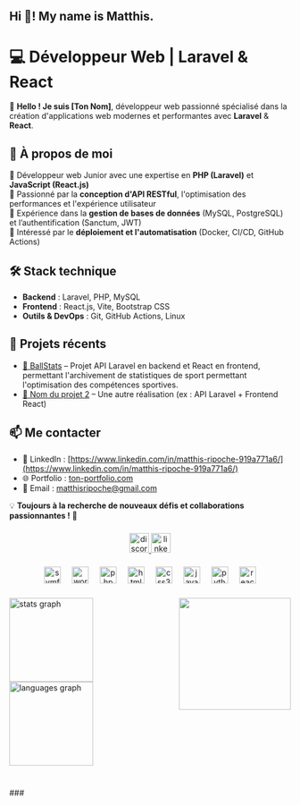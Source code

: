 <h2 align="left">Hi 👋! My name is Matthis.</h2>

###

# 💻 **Développeur Web | Laravel & React**  

👋 **Hello ! Je suis [Ton Nom]**, développeur web passionné spécialisé dans la création d'applications web modernes et performantes avec **Laravel** & **React**.  

## 🚀 **À propos de moi**  
🔹 Développeur web Junior avec une expertise en **PHP (Laravel)** et **JavaScript (React.js)**  
🔹 Passionné par la **conception d'API RESTful**, l'optimisation des performances et l'expérience utilisateur  
🔹 Expérience dans la **gestion de bases de données** (MySQL, PostgreSQL) et l’authentification (Sanctum, JWT)  
🔹 Intéressé par le **déploiement et l'automatisation** (Docker, CI/CD, GitHub Actions)  

## 🛠 **Stack technique**  
- **Backend** : Laravel, PHP, MySQL
- **Frontend** : React.js, Vite, Bootstrap CSS  
- **Outils & DevOps** : Git, GitHub Actions, Linux  

## 📂 **Projets récents**  
- [🔗 BallStats](https://github.com/matthisRipoche/ballstats) – Projet API Laravel en backend et React en frontend, permettant l'archivement de statistiques de sport permettant l'optimisation des compétences sportives.
- [🔗 Nom du projet 2](https://github.com/tonrepo/projet2) – Une autre réalisation (ex : API Laravel + Frontend React)  

## 📫 **Me contacter**
- 💼 LinkedIn : [https://www.linkedin.com/in/matthis-ripoche-919a771a6/](https://www.linkedin.com/in/matthis-ripoche-919a771a6/)
- 🌐 Portfolio : [ton-portfolio.com](https://ton-portfolio.com)
- 📧 Email : matthisripoche@gmail.com

💡 **Toujours à la recherche de nouveaux défis et collaborations passionnantes !** 🚀


###

<div align="center">
  <a href="https://discord.gg/ton-discord-invite" target="_blank">
    <img src="https://img.shields.io/static/v1?message=Discord&logo=discord&label=&color=7289DA&logoColor=white&labelColor=&style=for-the-badge" height="35" alt="discord logo" />
  </a>
  <a href="https://www.linkedin.com/in/matthisripoche" target="_blank">
    <img src="https://img.shields.io/static/v1?message=LinkedIn&logo=linkedin&label=&color=0077B5&logoColor=white&labelColor=&style=for-the-badge" height="35" alt="linkedin logo" />
  </a>
</div>


###

<div align="center">
  <img src="https://cdn.jsdelivr.net/gh/devicons/devicon/icons/symfony/symfony-original.svg" height="30" alt="symfony logo"  />
  <img width="12" />
  <img src="https://cdn.jsdelivr.net/gh/devicons/devicon/icons/wordpress/wordpress-original.svg" height="30" alt="wordpress logo"  />
  <img width="12" />
  <img src="https://cdn.jsdelivr.net/gh/devicons/devicon/icons/php/php-original.svg" height="30" alt="php logo"  />
  <img width="12" />
  <img src="https://cdn.jsdelivr.net/gh/devicons/devicon/icons/html5/html5-original.svg" height="30" alt="html5 logo"  />
  <img width="12" />
  <img src="https://cdn.jsdelivr.net/gh/devicons/devicon/icons/css3/css3-original.svg" height="30" alt="css3 logo"  />
  <img width="12" />
  <img src="https://cdn.jsdelivr.net/gh/devicons/devicon/icons/javascript/javascript-original.svg" height="30" alt="javascript logo"  />
  <img width="12" />
  <img src="https://cdn.jsdelivr.net/gh/devicons/devicon/icons/python/python-original.svg" height="30" alt="python logo"  />
  <img width="12" />
  <img src="https://cdn.jsdelivr.net/gh/devicons/devicon/icons/react/react-original.svg" height="30" alt="react logo"  />
</div>

###

<img align="right" height="200" src="https://i.imgflip.com/9beypy.gif"  />

###

<div align="left">
  <img src="https://github-readme-stats.vercel.app/api?username=matthisRipoche&hide_title=false&hide_rank=false&show_icons=true&include_all_commits=true&count_private=true&disable_animations=false&theme=dracula&locale=en&hide_border=false" height="150" alt="stats graph"  />
  <img src="https://github-readme-stats.vercel.app/api/top-langs?username=matthisRipoche&locale=en&hide_title=false&layout=compact&card_width=320&langs_count=5&theme=dracula&hide_border=false" height="150" alt="languages graph"  />
</div>

###

<br clear="both">
###
